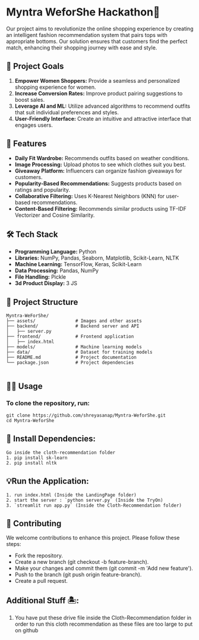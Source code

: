 # Myntra WeforShe Hackathon🤠

Our project aims to revolutionize the online shopping experience by creating an intelligent fashion recommendation system that pairs tops with appropriate bottoms. Our solution ensures that customers find the perfect match, enhancing their shopping journey with ease and style.

## 🎯 Project Goals

1. **Empower Women Shoppers:** Provide a seamless and personalized shopping experience for women.
2. **Increase Conversion Rates:** Improve product pairing suggestions to boost sales.
3. **Leverage AI and ML:** Utilize advanced algorithms to recommend outfits that suit individual preferences and styles.
4. **User-Friendly Interface:** Create an intuitive and attractive interface that engages users.

## 🚀 Features

- **Daily Fit Wardrobe:** Recommends outfits based on weather conditions.
- **Image Processing:** Upload photos to see which clothes suit you best.
- **Giveaway Platform:** Influencers can organize fashion giveaways for customers.
- **Popularity-Based Recommendations:** Suggests products based on ratings and popularity.
- **Collaborative Filtering:** Uses K-Nearest Neighbors (KNN) for user-based recommendations.
- **Content-Based Filtering:** Recommends similar products using TF-IDF Vectorizer and Cosine Similarity.


## 🛠️ Tech Stack

- **Programming Language:** Python
- **Libraries:** NumPy, Pandas, Seaborn, Matplotlib, Scikit-Learn, NLTK
- **Machine Learning:** TensorFlow, Keras, Scikit-Learn
- **Data Processing:** Pandas, NumPy
- **File Handling:** Pickle
- **3d Product Display:** 3 JS

## 📂 Project Structure

```
Myntra-WeForShe/
├── assets/               # Images and other assets
├── backend/              # Backend server and API
│   ├── server.py
├── frontend/             # Frontend application
│   ├── index.html
├── models/               # Machine learning models
├── data/                 # Dataset for training models
├── README.md             # Project documentation
└── package.json          # Project dependencies


```

## 👩‍💻 Usage
### To clone the repository, run:
```
git clone https://github.com/shreyasanap/Myntra-WeforShe.git
cd Myntra-WeforShe
```

## 💭 Install Dependencies:
```
Go inside the cloth-recommendation folder
1. pip install sk-learn
2. pip install nltk
```

## 💡Run the Application:
```
1. run index.html (Inside the LandingPage folder)
2. start the server : `python server.py` (Inside the TryOn)
3. `streamlit run app.py` (Inside the Cloth-Recommendation folder)
```

## 🤝 Contributing
We welcome contributions to enhance this project. Please follow these steps:

- Fork the repository.
- Create a new branch (git checkout -b feature-branch).
- Make your changes and commit them (git commit -m 'Add new feature').
- Push to the branch (git push origin feature-branch).
- Create a pull request.


 ## Additional Stuff 🏝️:
 1. You have put these drive file inside the Cloth-Recommendation folder in order to run this cloth recommendation as these files are too large to put on github



